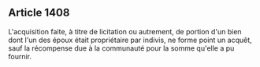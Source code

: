 Article 1408
----
L'acquisition faite, à titre de licitation ou autrement, de portion d'un bien
dont l'un des époux était propriétaire par indivis, ne forme point un acquêt,
sauf la récompense due à la communauté pour la somme qu'elle a pu fournir.
